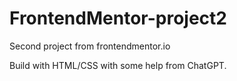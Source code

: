 # FrontendMentor-project2
 Second project from frontendmentor.io

 Build with HTML/CSS with some help from ChatGPT.